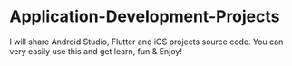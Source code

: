 # Application-Development-Projects
I will share Android Studio, Flutter and iOS projects source code. You can very easily use this and get learn, fun &amp; Enjoy!
